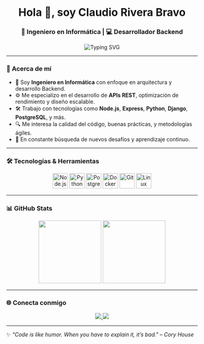 <h1 align="center">Hola 👋, soy Claudio Rivera Bravo</h1>
<h3 align="center">🧠 Ingeniero en Informática | 💻 Desarrollador Backend</h3>

<p align="center">
  <img src="https://readme-typing-svg.demolab.com?font=Fira+Code&size=22&pause=1000&color=00F5FF&center=true&vCenter=true&width=550&lines=Ingeniero+en+Inform%C3%A1tica+apasionado+por+el+backend;Amante+de+la+eficiencia+y+la+calidad+del+c%C3%B3digo;Arquitectura+limpia%2C+escalabilidad+y+rendimiento;Aprendiendo+siempre%2C+compartiendo+mejor+a%C3%BAn" alt="Typing SVG" />
</p>


---

### 🚀 Acerca de mí

- 🧠 Soy **Ingeniero en Informática** con enfoque en arquitectura y desarrollo Backend.
- ⚙️ Me especializo en el desarrollo de **APIs REST**, optimización de rendimiento y diseño escalable.
- 🛠️ Trabajo con tecnologías como **Node.js**, **Express**, **Python**, **Django**, **PostgreSQL**, y más.
- 🔍 Me interesa la calidad del código, buenas prácticas, y metodologías ágiles.
- 🧩 En constante búsqueda de nuevos desafíos y aprendizaje continuo.

---

### 🛠️ Tecnologías & Herramientas

<p align="center">
  <img src="https://cdn.jsdelivr.net/gh/devicons/devicon/icons/nodejs/nodejs-original.svg" height="40" alt="Node.js" />
  <img src="https://cdn.jsdelivr.net/gh/devicons/devicon/icons/python/python-original.svg" height="40" alt="Python" />
  <img src="https://cdn.jsdelivr.net/gh/devicons/devicon/icons/postgresql/postgresql-original.svg" height="40" alt="PostgreSQL" />
  <img src="https://cdn.jsdelivr.net/gh/devicons/devicon/icons/docker/docker-original.svg" height="40" alt="Docker" />
  <img src="https://cdn.jsdelivr.net/gh/devicons/devicon/icons/git/git-original.svg" height="40" alt="Git" />
  <img src="https://cdn.jsdelivr.net/gh/devicons/devicon/icons/linux/linux-original.svg" height="40" alt="Linux" />
</p>

---

### 📊 GitHub Stats

<p align="center">
  <img src="https://github-readme-stats.vercel.app/api?username=criveracode&show_icons=true&theme=radical" height="165" />
  <img src="https://github-readme-stats.vercel.app/api/top-langs/?username=criveracode&layout=compact&theme=radical" height="165" />
</p>

---

### 🌐 Conecta conmigo

<p align="center">
  <a href="https://www.linkedin.com/in/criveradev/" target="_blank">
    <img src="https://img.shields.io/badge/LinkedIn-0077B5?style=for-the-badge&logo=linkedin&logoColor=white"/>
  </a>
  <a href="mailto:riverabravocla@outlook.com">
    <img src="https://img.shields.io/badge/Email-D14836?style=for-the-badge&logo=gmail&logoColor=white"/>
  </a>
</p>

---

✨ _"Code is like humor. When you have to explain it, it’s bad." – Cory House_

